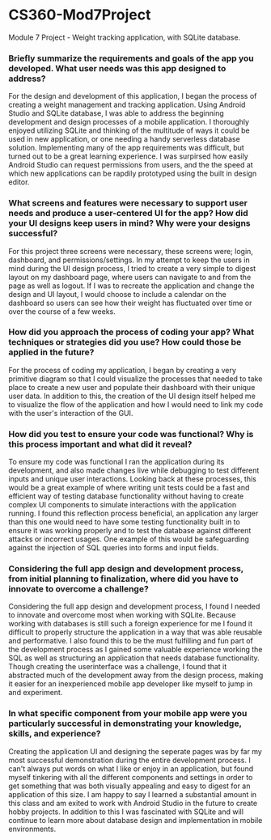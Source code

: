 # CS360-Mod7Project
Module 7 Project - Weight tracking application, with SQLite database.

### Briefly summarize the requirements and goals of the app you developed. What user needs was this app designed to address?

For the design and development of this application, I began the process of creating a weight management and tracking application.  Using Android Studio and SQLite database, I was able to address the beginning development and design processes of a mobile application.  I thoroughly enjoyed utilizing SQLite and thinking of the multitude of ways it could be used in new application, or one needing a handy serverless database solution.  Implementing many of the app requirements was difficult, but turned out to be a great learning experience.  I was surpirsed how easily Android Studio can request permissions from users, and the the speed at which new applications can be rapdily prototyped using the built in design editor.

### What screens and features were necessary to support user needs and produce a user-centered UI for the app? How did your UI designs keep users in mind? Why were your designs successful?

For this project three screens were necessary, these screens were; login, dashboard, and permissions/settings.  In my attempt to keep the users in mind during the UI design process, I tried to create a very simple to digest layout on my dashboard page, where users can navigate to and from the page as well as logout.  If I was to recreate the application and change the design and UI layout, I would choose to include a calendar on the dashboard so users can see how their weight has fluctuated over time or over the course of a few weeks.

### How did you approach the process of coding your app? What techniques or strategies did you use? How could those be applied in the future?

For the process of coding my application, I began by creating a very primitive diagram so that I could visualize the processes that needed to take place to create a new user and populate their dashboard with their unique user data.  In addition to this, the creation of the UI design itself helped me to visualize the flow of the application and how I would need to link my code with the user's interaction of the GUI.

### How did you test to ensure your code was functional? Why is this process important and what did it reveal?

To ensure my code was functional I ran the application during its development, and also made changes live while debugging to test different inputs and unique user interactions.  Looking back at these processes, this would be a great example of where writing unit tests could be a fast and efficient way of testing database functionality without having to create complex UI components to simulate interactions with the application running.  I found this reflection process beneficial, an application any larger than this one would need to have some testing functionality built in to ensure it was working properly and to test the database against different attacks or incorrect usages.  One example of this would be safeguarding against the injection of SQL queries into forms and input fields.

### Considering the full app design and development process, from initial planning to finalization, where did you have to innovate to overcome a challenge?

Considering the full app design and development process, I found I needed to innovate and overcome most when working with SQLite.  Because working with databases is still such a foreign experience for me I found it difficult to properly structure the application in a way that was able reusable and performative.  I also found this to be the must fulfilling and fun part of the development process as I gained some valuable experience working the SQL as well as structuring an application that needs database functionality.  Though creating the userinterface was a challenge, I found that it abstracted much of the development away from the design process, making it easier for an inexperienced mobile app developer like myself to jump in and experiment.

### In what specific component from your mobile app were you particularly successful in demonstrating your knowledge, skills, and experience?

Creating the application UI and designing the seperate pages was by far my most successful demonstration during the entire development process.  I can't always put words on what I like or enjoy in an application, but found myself tinkering with all the different components and settings in order to get something that was both visually appealing and easy to digest for an application of this size.  I am happy to say I learned a substantial amount in this class and am exited to work with Android Studio in the future to create hobby projects.  In addition to this I was fascinated with SQLite and will continue to learn more about database design and implementation in mobile environments.


